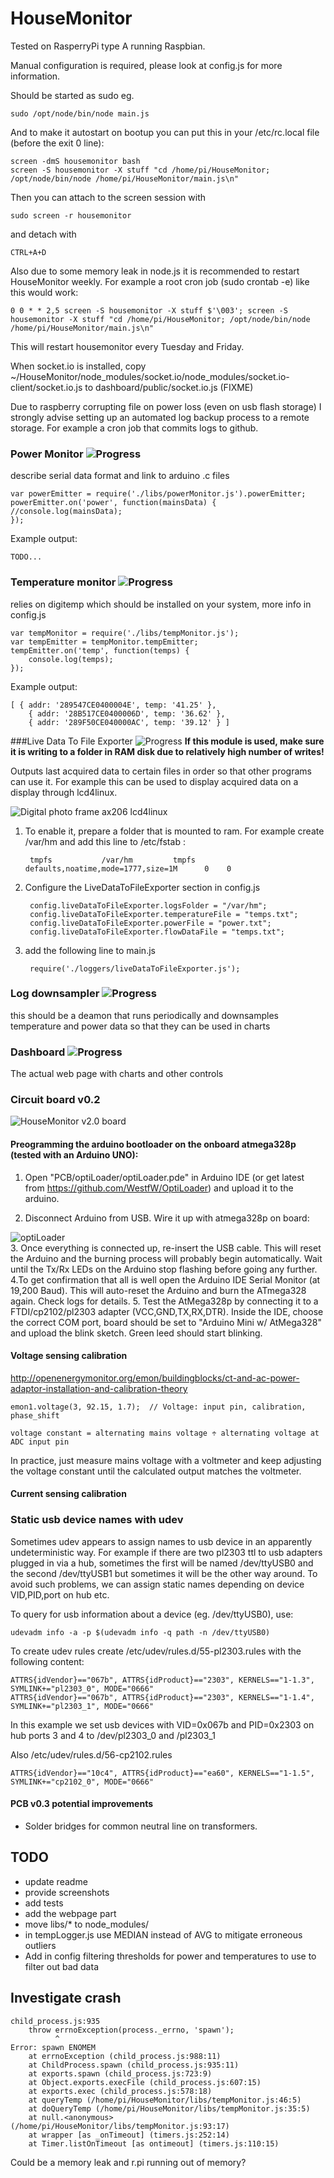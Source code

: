 
HouseMonitor
============

Tested on RasperryPi type A running Raspbian.

Manual configuration is required, please look at config.js for more information.

Should be started as sudo eg.

    sudo /opt/node/bin/node main.js

And to make it autostart on bootup you can put this in your /etc/rc.local file (before the exit 0 line):

    screen -dmS housemonitor bash
    screen -S housemonitor -X stuff "cd /home/pi/HouseMonitor; /opt/node/bin/node /home/pi/HouseMonitor/main.js\n"
    
Then you can attach to the screen session with

    sudo screen -r housemonitor
    
and detach with 

    CTRL+A+D

Also due to some memory leak in node.js it is recommended to restart HouseMonitor weekly. For example a root cron job  (sudo crontab -e) like this would work:
    
    0 0 * * 2,5 screen -S housemonitor -X stuff $'\003'; screen -S housemonitor -X stuff "cd /home/pi/HouseMonitor; /opt/node/bin/node /home/pi/HouseMonitor/main.js\n"
This will restart housemonitor every Tuesday and Friday.


When socket.io is installed, copy  ~/HouseMonitor/node_modules/socket.io/node_modules/socket.io-client/socket.io.js to dashboard/public/socket.io.js (FIXME)

Due to raspberry corrupting file on power loss (even on usb flash storage) I strongly advise setting up an automated log backup process to a remote storage. For example a cron job that commits logs to github.

### Power Monitor ![Progress](http://progressed.io/bar/90)   
describe serial data format and link to arduino .c files

    var powerEmitter = require('./libs/powerMonitor.js').powerEmitter;
    powerEmitter.on('power', function(mainsData) {
    //console.log(mainsData);
    });
Example output:

    TODO...
    


### Temperature monitor ![Progress](http://progressed.io/bar/90)  
relies on digitemp which should be installed on your system, more info in config.js


    var tempMonitor = require('./libs/tempMonitor.js');
    var tempEmitter = tempMonitor.tempEmitter;
    tempEmitter.on('temp', function(temps) {
        console.log(temps);
    });
    
Example output:

    [ { addr: '289547CE0400004E', temp: '41.25' },
        { addr: '28B517CE0400006D', temp: '36.62' },
        { addr: '289F50CE040000AC', temp: '39.12' } ]


###Live Data To File Exporter ![Progress](http://progressed.io/bar/90)
 **If this module is used, make sure it is writing to a folder in RAM disk due to relatively high number of writes!**

Outputs last acquired data to certain files in order so that other programs can use it. For example this can be used to display acquired data on a display through lcd4linux.

![Digital photo frame ax206 lcd4linux](screenshots/IMG_20141102_214045_downsized.png) 

1. To enable it, prepare a folder that is mounted to ram. For example create /var/hm and add this line to /etc/fstab : 

        tmpfs           /var/hm         tmpfs   defaults,noatime,mode=1777,size=1M      0    0

2. Configure the LiveDataToFileExporter section in config.js

        config.liveDataToFileExporter.logsFolder = "/var/hm";
        config.liveDataToFileExporter.temperatureFile = "temps.txt"; 
        config.liveDataToFileExporter.powerFile = "power.txt";
        config.liveDataToFileExporter.flowDataFile = "temps.txt";
    
3. add the following line to main.js

        require('./loggers/liveDataToFileExporter.js');


### Log downsampler ![Progress](http://progressed.io/bar/80)  
this should be a deamon that runs periodically and downsamples temperature and power data so that they can be used in
charts

### Dashboard  ![Progress](http://progressed.io/bar/00)  
The actual web page with charts and other controls


### Circuit board v0.2
![HouseMonitor v2.0 board](screenshots/IMG_20141025_225854_downsized.jpg) 


#### Preogramming the arduino bootloader on the onboard atmega328p (tested with an Arduino UNO):

1. Open "PCB/optiLoader/optiLoader.pde" in Arduino IDE (or get latest from https://github.com/WestfW/OptiLoader) and upload it to the arduino.

2. Disconnect Arduino from USB. Wire it up with atmega328p on board:

![optiLoader](PCB/optiLoader/circuit.jpg)  
3. Once everything is connected up, re-insert the USB cable. This will reset the Arduino and the burning process will probably begin automatically. Wait until the Tx/Rx LEDs on the Arduino stop flashing before going any further.
4.To get confirmation that all is well open the Arduino IDE Serial Monitor (at 19,200 Baud). This will auto-reset the Arduino and burn the ATmega328 again. Check logs for details.
5. Test the AtMega328p by connecting it to a FTDI/cp2102/pl2303 adapter (VCC,GND,TX,RX,DTR). Inside the IDE, choose the correct COM port, board should be set to "Arduino Mini w/ AtMega328" and upload the blink sketch. Green leed should start blinking.

#### Voltage sensing calibration

http://openenergymonitor.org/emon/buildingblocks/ct-and-ac-power-adaptor-installation-and-calibration-theory

    emon1.voltage(3, 92.15, 1.7);  // Voltage: input pin, calibration, phase_shift

    voltage constant = alternating mains voltage ÷ alternating voltage at ADC input pin

In practice, just measure mains voltage with a voltmeter and keep adjusting the voltage constant until the calculated output matches the voltmeter.

#### Current sensing calibration

### Static usb device names with udev
Sometimes udev appears to assign names to usb device in an apparently undeterministic way. For example if there are two pl2303 ttl to usb adapters plugged in via a hub, sometimes the first will be named /dev/ttyUSB0 and the second /dev/ttyUSB1 but sometimes it will be the other way around. To avoid such problems, we can assign static names depending on device VID,PID,port on hub etc.

To query for usb information about a device (eg. /dev/ttyUSB0), use:

    udevadm info -a -p $(udevadm info -q path -n /dev/ttyUSB0)
    
To create udev rules create /etc/udev/rules.d/55-pl2303.rules
with the following content:

    ATTRS{idVendor}=="067b", ATTRS{idProduct}=="2303", KERNELS=="1-1.3", SYMLINK+="pl2303_0", MODE="0666"
    ATTRS{idVendor}=="067b", ATTRS{idProduct}=="2303", KERNELS=="1-1.4", SYMLINK+="pl2303_1", MODE="0666"

In this example we set usb devices with VID=0x067b and PID=0x2303 on hub ports 3 and 4 to /dev/pl2303_0 and /pl2303_1

Also /etc/udev/rules.d/56-cp2102.rules

    ATTRS{idVendor}=="10c4", ATTRS{idProduct}=="ea60", KERNELS=="1-1.5", SYMLINK+="cp2102_0", MODE="0666"
    
#### PCB v0.3 potential improvements
* Solder bridges for common neutral line on transformers.

## TODO
* update readme
* provide screenshots
* add tests
* add the webpage part
* move libs/* to node_modules/
* in tempLogger.js use MEDIAN instead of AVG to mitigate erroneous outliers
* Add in config filtering thresholds for power and temperatures to use to filter out bad data

## Investigate crash
```
child_process.js:935
    throw errnoException(process._errno, 'spawn');
          ^
Error: spawn ENOMEM
    at errnoException (child_process.js:988:11)
    at ChildProcess.spawn (child_process.js:935:11)
    at exports.spawn (child_process.js:723:9)
    at Object.exports.execFile (child_process.js:607:15)
    at exports.exec (child_process.js:578:18)
    at queryTemp (/home/pi/HouseMonitor/libs/tempMonitor.js:46:5)
    at doQueryTemp (/home/pi/HouseMonitor/libs/tempMonitor.js:35:5)
    at null.<anonymous> (/home/pi/HouseMonitor/libs/tempMonitor.js:93:17)
    at wrapper [as _onTimeout] (timers.js:252:14)
    at Timer.listOnTimeout [as ontimeout] (timers.js:110:15)

```
Could be a memory leak and r.pi running out of memory?
